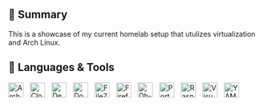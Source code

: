## 📃 Summary
<p>
  This is a showcase of my current homelab setup that utulizes virtualization and Arch Linux.
</p>

## 🧰 Languages & Tools

<img align="left" alt="Arch Linux" title="Arch Linux" width="30px" style="padding-right:10px;" src="https://cdn.jsdelivr.net/gh/devicons/devicon@latest/icons/archlinux/archlinux-original.svg"/>

<img align="left" alt="Cloudflare" title="Cloudflare" width="30px" style="padding-right:10px;" src="https://cdn.jsdelivr.net/gh/devicons/devicon@latest/icons/cloudflare/cloudflare-original.svg"/>

<img align="left" alt="Debian" title="Debian" width="30px" style="padding-right:10px;" src="https://cdn.jsdelivr.net/gh/devicons/devicon@latest/icons/debian/debian-original.svg"/>

<img align="left" alt="Docker" title="Docker" width="30px" style="padding-right:10px;" src="https://cdn.jsdelivr.net/gh/devicons/devicon@latest/icons/docker/docker-original.svg"/>

<img align="left" alt="FileZilla" title="FileZilla" width="30px" style="padding-right:10px;" src="https://cdn.jsdelivr.net/gh/devicons/devicon@latest/icons/filezilla/filezilla-original.svg"/>

<img align="left" alt="Firefox" title="Firefox" width="30px" style="padding-right:10px;" src="https://cdn.jsdelivr.net/gh/devicons/devicon@latest/icons/vscode/vscode-original.svg"/>

<img align="left" alt="Oh-My-Zsh" title="Oh-My-Zsh" width="30px" style="padding-right:10px;" src="https://cdn.jsdelivr.net/gh/devicons/devicon@latest/icons/ohmyzsh/ohmyzsh-original.svg"/>

<img align="left" alt="Portainer" title="Portainer" width="30px" style="padding-right:10px;" src="https://cdn.jsdelivr.net/gh/devicons/devicon@latest/icons/portainer/portainer-original.svg"/>

<img align="left" alt="Raspberry Pi" title="Raspberry Pi" width="30px" style="padding-right:10px;" src="https://cdn.jsdelivr.net/gh/devicons/devicon@latest/icons/raspberrypi/raspberrypi-original.svg"/>

<img align="left" alt="Visual Studio Code" title="Visual Studio Code" width="30px" style="padding-right:10px;" src="https://cdn.jsdelivr.net/gh/devicons/devicon@latest/icons/vscode/vscode-original.svg"/>

<img align="left" alt="YAML" title="YAML" width="30px" style="padding-right:10px;" src="https://cdn.jsdelivr.net/gh/devicons/devicon@latest/icons/yaml/yaml-original.svg"/>
